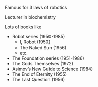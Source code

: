 Famous for 3 laws of robotics

Lecturer in biochemistry

Lots of books like
- Robot series (1950-1985)
	- I, Robot (1950)
	- The Naked Sun (1956)
	- etc.
- The Foundation series (1951-1986)
- The Gods Themselves (1972)
- Asimov’s New Guide to Science (1984)
- The End of Eternity (1955)
- The Last Question (1956)
